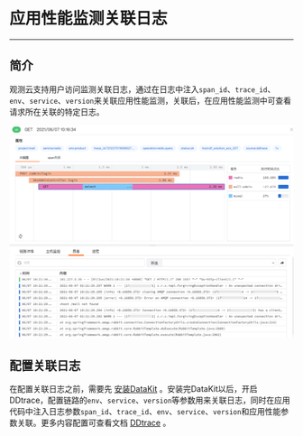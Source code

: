 # 应用性能监测关联日志
---

## 简介

观测云支持用户访问监测关联日志，通过在日志中注入`span_id`、`trace_id`、`env`、`service`、`version`来关联应用性能监测，关联后，在应用性能监测中可查看请求所在关联的特定日志。

![](../../img/13.apm_log.png)

## 配置关联日志

在配置关联日志之前，需要先 [安装DataKit](../../../datakit/datakit-install.md) 。安装完DataKit以后，开启DDtrace，配置链路的`env`、`service`、`version`等参数用来关联日志，同时在应用代码中注入日志参数`span_id`、`trace_id`、`env`、`service`、`version`和应用性能参数关联。更多内容配置可查看文档 [DDtrace](../../../integrations/ddtrace.md) 。
